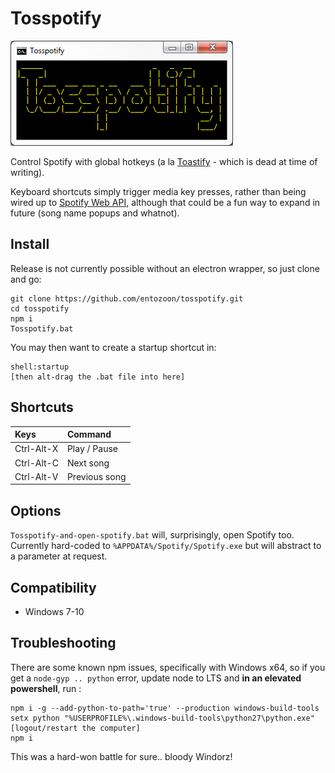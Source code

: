 # Tosspotify

![Screenshot](/posterity/screenshot-1.png "Screenshot")

Control Spotify with global hotkeys (a la [Toastify](https://github.com/aleab/toastify) - which is dead at time of writing).

Keyboard shortcuts simply trigger media key presses, rather than being wired up to [Spotify Web API](https://github.com/thelinmichael/spotify-web-api-node), although that could be a fun way to expand in future (song name popups and whatnot).

## Install

Release is not currently possible without an electron wrapper, so just clone and go:

    git clone https://github.com/entozoon/tosspotify.git
    cd tosspotify
    npm i
    Tosspotify.bat

You may then want to create a startup shortcut in:

    shell:startup
    [then alt-drag the .bat file into here]

## Shortcuts

| Keys       | Command       |
| :--------- | :------------ |
| Ctrl-Alt-X | Play / Pause  |
| Ctrl-Alt-C | Next song     |
| Ctrl-Alt-V | Previous song |

## Options

`Tosspotify-and-open-spotify.bat` will, surprisingly, open Spotify too. Currently hard-coded to `%APPDATA%/Spotify/Spotify.exe` but will abstract to a parameter at request.

## Compatibility

- Windows 7-10

## Troubleshooting

There are some known npm issues, specifically with Windows x64, so if you get a `node-gyp .. python` error, update node to LTS and **in an elevated powershell**, run :

    npm i -g --add-python-to-path='true' --production windows-build-tools
    setx python "%USERPROFILE%\.windows-build-tools\python27\python.exe"
    [logout/restart the computer]
    npm i

This was a hard-won battle for sure.. bloody Windorz!
